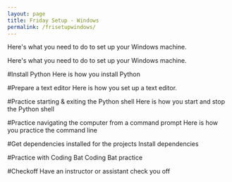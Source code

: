 ```yaml
---
layout: page
title: Friday Setup - Windows
permalink: /frisetupwindows/
---
```


Here's what you need to do to set up your Windows machine.

Here's what you need to do to set up your Windows machine.

#Install Python
Here is how you install Python

#Prepare a text editor
Here is how you set up a text editor.

#Practice starting & exiting the Python shell
Here is how you start and stop the Python shell

#Practice navigating the computer from a command prompt
Here is how you practice the command line

#Get dependencies installed for the projects
Install dependencies

#Practice with Coding Bat
Coding Bat practice

#Checkoff
Have an instructor or assistant check you off
